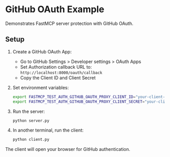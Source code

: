 # GitHub OAuth Example

Demonstrates FastMCP server protection with GitHub OAuth.

## Setup

1. Create a GitHub OAuth App:
   - Go to GitHub Settings > Developer settings > OAuth Apps
   - Set Authorization callback URL to: `http://localhost:8000/oauth/callback`
   - Copy the Client ID and Client Secret

2. Set environment variables:
   ```bash
   export FASTMCP_TEST_AUTH_GITHUB_OAUTH_PROXY_CLIENT_ID="your-client-id"
   export FASTMCP_TEST_AUTH_GITHUB_OAUTH_PROXY_CLIENT_SECRET="your-client-secret"
   ```

3. Run the server:
   ```bash
   python server.py
   ```

4. In another terminal, run the client:
   ```bash
   python client.py
   ```

The client will open your browser for GitHub authentication.